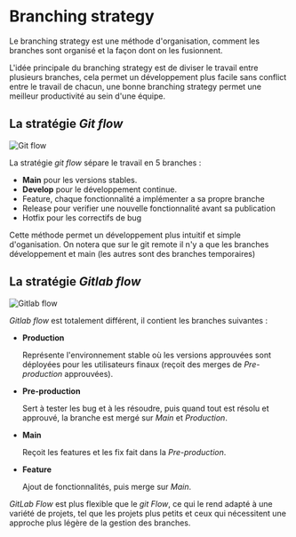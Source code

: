 # Branching strategy

Le branching strategy est une méthode d'organisation, comment les branches sont organisé et la façon dont on les fusionnent. 

L'idée principale du branching strategy est de diviser le travail entre plusieurs branches, cela permet un développement plus facile sans conflict entre le travail de chacun, une bonne branching strategy permet une meilleur productivité au sein d'une équipe.

## La stratégie *Git flow*

![Git flow](./assets/gitFlow.png)


La stratégie *git flow* sépare le travail en 5 branches :

- **Main** pour les versions stables.
- **Develop** pour le développement continue.
- Feature, chaque fonctionnalité a implémenter a sa propre branche
- Release pour verifier une nouvelle fonctionnalité avant sa publication
- Hotfix pour les correctifs de bug

Cette méthode permet un développement plus intuitif et simple d'oganisation. On notera que sur le git remote il n'y a que les branches développement et main (les autres sont des branches temporaires)

## La stratégie *Gitlab flow*

![Gitlab flow](./assets/GitLab_flow.png)

*Gitlab flow* est totalement différent, il contient les branches suivantes :

- **Production**

	Représente l'environnement stable où les versions approuvées sont déployées pour les utilisateurs finaux (reçoit des merges de *Pre-production* approuvées).

- **Pre-production**

	Sert à tester les bug et à les résoudre, puis quand tout est résolu et approuvé, la branche est mergé sur *Main* et *Production*.

- **Main**

	Reçoit les features et les fix fait dans la *Pre-production*.

- **Feature**

	Ajout de fonctionnalités, puis merge sur *Main*.

*GitLab Flow* est plus flexible que le *git Flow*, ce qui le rend adapté à une variété de projets, tel que les projets plus petits et ceux qui nécessitent une approche plus légère de la gestion des branches.